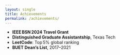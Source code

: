 ```yaml
---
layout: single
title: Achievements
permalink: /achievements/
---
```


- **IEEE BSN 2024 Travel Grant**  
- **Distinguished Graduate Assistantship**, Texas Tech  
- **LeetCode**: Top 5% global ranking  
- **BUET Dean’s List**, 2017–2021  
